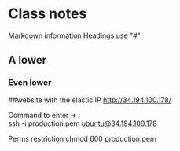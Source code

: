 # Class notes
Markdown information
Headings use "#"

## A lower
### Even lower




##website with the elastic IP
http://34.194.100.178/

Command to enter ➜  
ssh -i production.pem ubuntu@34.194.100.178


Perms restriction
chmod  600 production.pem

